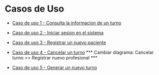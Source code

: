 # Casos de Uso

- [Caso de uso 1 - Consulta la informacion de un turno](https://drive.google.com/file/d/1Uy1Kb1kJ2AoqF6hITCKiX_P1qkmHGF9D/view?usp=drive_link "Title")

- [Caso de uso 2 - Iniciar sesion en el sistema](https://drive.google.com/file/d/1Cp86XwzV0JzJZ1mgSoPAa9zVTUPo9aWK/view?usp=drive_link "Title")

- [Caso de uso 3 - Registrar un nuevo paciente](https://drive.google.com/file/d/127aY9HtCqZMKSD-eM7adW5PZZDyVPLUm/view?usp=drive_link "Title")

- [Caso de uso 4 - Cancelar un turno](https://drive.google.com/file/d/1I4h7yLMnC7qCIsMHuOaI3MLJzIe8B0n9/view?usp=drive_link "Title") *** Cambiar diagrama: Cancelar turno >> Registrar nuevo profesional ***

- [Caso de uso 5 - Generar un nuevo turno](https://drive.google.com/file/d/1ltpCsdH7ZIxS7ImBruQVz1SMARraKuBM/view?usp=drive_link "Title")